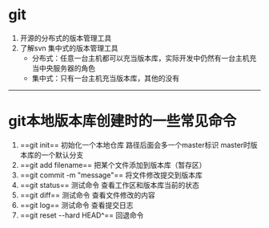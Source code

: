 # git
1. 开源的分布式的版本管理工具
2. 了解svn 集中式的版本管理工具
    + 分布式：任意一台主机都可以充当版本库，实际开发中仍然有一台主机充当中央服务器的角色
    + 集中式：只有一台主机充当版本库，其他的没有
----------------
# git本地版本库创建时的一些常见命令
1. ==git init== 初始化一个本地仓库 路径后面会多一个master标识 master时版本库的一个默认分支
2. ==git add filename== 把某个文件添加到版本库（暂存区）
3. ==git commit -m "message"== 将文件修改提交到版本库
4. ==git status== 测试命令  查看工作区和版本库当前的状态 
5. ==git diff== 测试命令 查看文件修改的内容
6. ==git log== 测试命令 查看提交日志
7. ==git reset --hard HEAD^== 回退命令